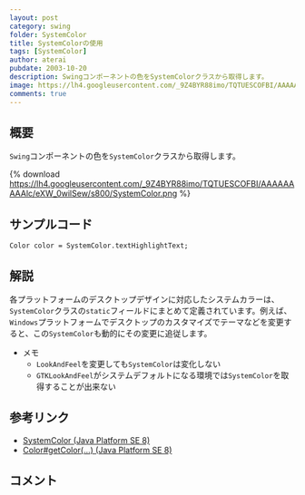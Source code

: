 ```yaml
---
layout: post
category: swing
folder: SystemColor
title: SystemColorの使用
tags: [SystemColor]
author: aterai
pubdate: 2003-10-20
description: Swingコンポーネントの色をSystemColorクラスから取得します。
image: https://lh4.googleusercontent.com/_9Z4BYR88imo/TQTUESCOFBI/AAAAAAAAAlc/eXW_0wilSew/s800/SystemColor.png
comments: true
---
```

## 概要
`Swing`コンポーネントの色を`SystemColor`クラスから取得します。

{% download https://lh4.googleusercontent.com/_9Z4BYR88imo/TQTUESCOFBI/AAAAAAAAAlc/eXW_0wilSew/s800/SystemColor.png %}

## サンプルコード
<pre class="prettyprint"><code>Color color = SystemColor.textHighlightText;
</code></pre>

## 解説
各プラットフォームのデスクトップデザインに対応したシステムカラーは、`SystemColor`クラスの`static`フィールドにまとめて定義されています。例えば、`Windows`プラットフォームでデスクトップのカスタマイズでテーマなどを変更すると、この`SystemColor`も動的にその変更に追従します。

- メモ
    - `LookAndFeel`を変更しても`SystemColor`は変化しない
    - `GTKLookAndFeel`がシステムデフォルトになる環境では`SystemColor`を取得することが出来ない

<!-- dummy comment line for breaking list -->

## 参考リンク
- [SystemColor (Java Platform SE 8)](https://docs.oracle.com/javase/jp/8/docs/api/java/awt/SystemColor.html)
- [Color#getColor(...) (Java Platform SE 8)](https://docs.oracle.com/javase/jp/8/docs/api/java/awt/Color.html#getColor-java.lang.String-)

<!-- dummy comment line for breaking list -->

## コメント
